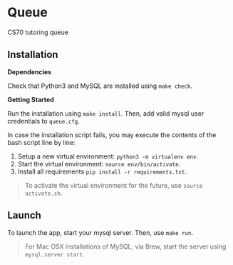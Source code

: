 # Queue
CS70 tutoring queue

## Installation

**Dependencies**

Check that Python3 and MySQL are installed using `make check`.

**Getting Started**

Run the installation using `make install`. Then, add valid mysql user
credentials to `queue.cfg`.

In case the installation script fails, you may execute the contents of the bash script line by line:

1. Setup a new virtual environment: `python3 -m virtualenv env`.
1. Start the virtual environment: `source env/bin/activate`.
1. Install all requirements `pip install -r requirements.txt`.

> To activate the virtual environment for the future, use `source activate.sh`.

## Launch

To launch the app, start your mysql server. Then, use `make run`.

> For Mac OSX installations of MySQL, via Brew, start the server using
`mysql.server start`.
